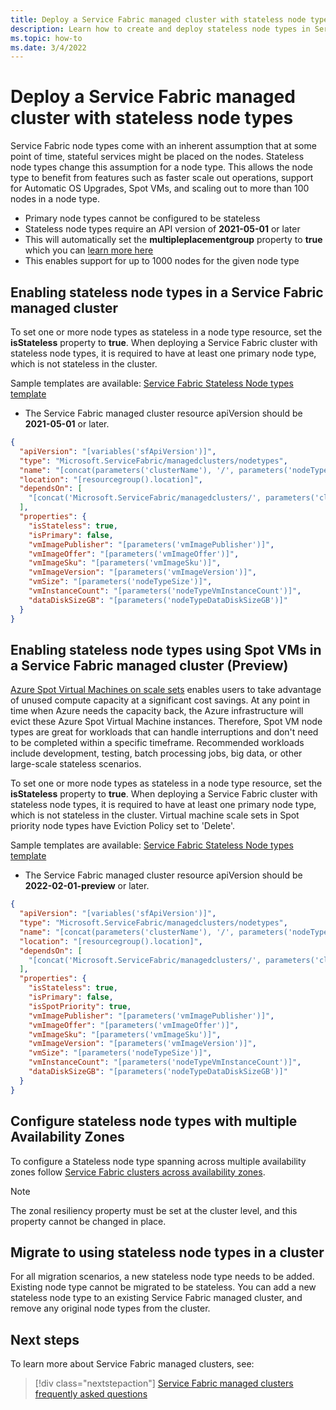 ```yaml
---
title: Deploy a Service Fabric managed cluster with stateless node types
description: Learn how to create and deploy stateless node types in Service Fabric managed clusters
ms.topic: how-to
ms.date: 3/4/2022
---
```

# Deploy a Service Fabric managed cluster with stateless node types

Service Fabric node types come with an inherent assumption that at some point of time, stateful services might be placed on the nodes. Stateless node types change this assumption for a node type. This allows the node type to benefit from features such as faster scale out operations, support for Automatic OS Upgrades, Spot VMs, and scaling out to more than 100 nodes in a node type.

* Primary node types cannot be configured to be stateless
* Stateless node types require an API version of **2021-05-01** or later
* This will automatically set the **multipleplacementgroup** property to **true** which you can [learn more here](how-to-managed-cluster-large-virtual-machine-scale-sets.md)
* This enables support for up to 1000 nodes for the given node type

## Enabling stateless node types in a Service Fabric managed cluster

To set one or more node types as stateless in a node type resource, set the **isStateless** property to **true**. When deploying a Service Fabric cluster with stateless node types, it is required to have at least one primary node type, which is not stateless in the cluster.

Sample templates are available: [Service Fabric Stateless Node types template](https://github.com/Azure-Samples/service-fabric-cluster-templates)

* The Service Fabric managed cluster resource apiVersion should be **2021-05-01** or later.

```json
{
  "apiVersion": "[variables('sfApiVersion')]",
  "type": "Microsoft.ServiceFabric/managedclusters/nodetypes",
  "name": "[concat(parameters('clusterName'), '/', parameters('nodeTypeName'))]",
  "location": "[resourcegroup().location]",
  "dependsOn": [
    "[concat('Microsoft.ServiceFabric/managedclusters/', parameters('clusterName'))]"
  ],
  "properties": {
    "isStateless": true,
    "isPrimary": false,
    "vmImagePublisher": "[parameters('vmImagePublisher')]",
    "vmImageOffer": "[parameters('vmImageOffer')]",
    "vmImageSku": "[parameters('vmImageSku')]",
    "vmImageVersion": "[parameters('vmImageVersion')]",
    "vmSize": "[parameters('nodeTypeSize')]",
    "vmInstanceCount": "[parameters('nodeTypeVmInstanceCount')]",
    "dataDiskSizeGB": "[parameters('nodeTypeDataDiskSizeGB')]"
  }
}
```

## Enabling stateless node types using Spot VMs in a Service Fabric managed cluster (Preview)

[Azure Spot Virtual Machines on scale sets](https://docs.microsoft.com/azure/virtual-machine-scale-sets/use-spot) enables users to take advantage of unused compute capacity at a significant cost savings. At any point in time when Azure needs the capacity back, the Azure infrastructure will evict these Azure Spot Virtual Machine instances. Therefore, Spot VM node types are great for workloads that can handle interruptions and don't need to be completed within a specific timeframe. Recommended workloads include development, testing, batch processing jobs, big data, or other large-scale stateless scenarios.

To set one or more node types as stateless in a node type resource, set the **isStateless** property to **true**. When deploying a Service Fabric cluster with stateless node types, it is required to have at least one primary node type, which is not stateless in the cluster. Virtual machine scale sets in Spot priority node types have Eviction Policy set to 'Delete'.

Sample templates are available: [Service Fabric Stateless Node types template](https://github.com/Azure-Samples/service-fabric-cluster-templates)

* The Service Fabric managed cluster resource apiVersion should be **2022-02-01-preview** or later.

```json
{
  "apiVersion": "[variables('sfApiVersion')]",
  "type": "Microsoft.ServiceFabric/managedclusters/nodetypes",
  "name": "[concat(parameters('clusterName'), '/', parameters('nodeTypeName'))]",
  "location": "[resourcegroup().location]",
  "dependsOn": [
    "[concat('Microsoft.ServiceFabric/managedclusters/', parameters('clusterName'))]"
  ],
  "properties": {
    "isStateless": true,
    "isPrimary": false,
    "isSpotPriority": true,
    "vmImagePublisher": "[parameters('vmImagePublisher')]",
    "vmImageOffer": "[parameters('vmImageOffer')]",
    "vmImageSku": "[parameters('vmImageSku')]",
    "vmImageVersion": "[parameters('vmImageVersion')]",
    "vmSize": "[parameters('nodeTypeSize')]",
    "vmInstanceCount": "[parameters('nodeTypeVmInstanceCount')]",
    "dataDiskSizeGB": "[parameters('nodeTypeDataDiskSizeGB')]"
  }
}
```

## Configure stateless node types with multiple Availability Zones
To configure a Stateless node type spanning across multiple availability zones follow [Service Fabric clusters across availability zones](.\service-fabric-cross-availability-zones.md). 

>[!NOTE]
> The zonal resiliency property must be set at the cluster level, and this property cannot be changed in place.

## Migrate to using stateless node types in a cluster
For all migration scenarios, a new stateless node type needs to be added. Existing node type cannot be migrated to be stateless. You can add a new stateless node type to an existing Service Fabric managed cluster, and remove any original node types from the cluster. 

## Next steps 

To learn more about Service Fabric managed clusters, see:

> [!div class="nextstepaction"]
> [Service Fabric managed clusters frequently asked questions](./faq-managed-cluster.yml)
